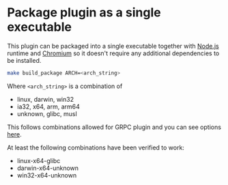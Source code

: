 # Package plugin as a single executable

This plugin can be packaged into a single executable together with [Node.js](https://nodejs.org/) runtime and [Chromium](https://www.chromium.org/Home) so it doesn't require any additional dependencies to be installed.

```bash
make build_package ARCH=<arch_string>
```

Where `<arch_string>` is a combination of
- linux, darwin, win32
- ia32, x64, arm, arm64
- unknown, glibc, musl

This follows combinations allowed for GRPC plugin and you can see options [here](https://console.cloud.google.com/storage/browser/node-precompiled-binaries.grpc.io/grpc/?project=grpc-testing).

At least the following combinations have been verified to work:
- linux-x64-glibc
- darwin-x64-unknown
- win32-x64-unknown
